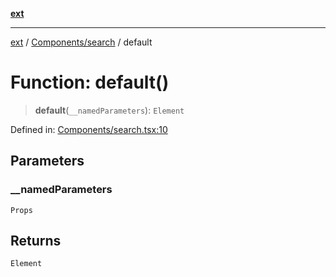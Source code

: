 [**ext**](../../../README.md)

***

[ext](../../../README.md) / [Components/search](../README.md) / default

# Function: default()

> **default**(`__namedParameters`): `Element`

Defined in: [Components/search.tsx:10](https://github.com/Dion-Krasniqi/workout-tracker/blob/d35cdad79815d530f1000c93f7ff12a99e28154b/Ext/Components/search.tsx#L10)

## Parameters

### \_\_namedParameters

`Props`

## Returns

`Element`
